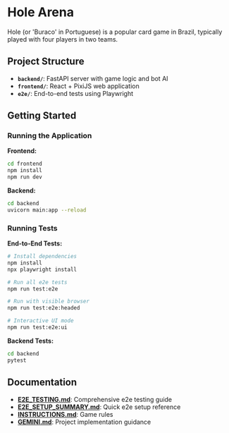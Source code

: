 # Hole Arena

Hole (or 'Buraco' in Portuguese) is a popular card game in Brazil, typically played with four players in two teams.

## Project Structure

- **`backend/`**: FastAPI server with game logic and bot AI
- **`frontend/`**: React + PixiJS web application
- **`e2e/`**: End-to-end tests using Playwright

## Getting Started

### Running the Application

**Frontend:**
```bash
cd frontend
npm install
npm run dev
```

**Backend:**
```bash
cd backend
uvicorn main:app --reload
```

### Running Tests

**End-to-End Tests:**
```bash
# Install dependencies
npm install
npx playwright install

# Run all e2e tests
npm run test:e2e

# Run with visible browser
npm run test:e2e:headed

# Interactive UI mode
npm run test:e2e:ui
```

**Backend Tests:**
```bash
cd backend
pytest
```

## Documentation

- **[E2E_TESTING.md](./E2E_TESTING.md)**: Comprehensive e2e testing guide
- **[E2E_SETUP_SUMMARY.md](./E2E_SETUP_SUMMARY.md)**: Quick e2e setup reference
- **[INSTRUCTIONS.md](./INSTRUCTIONS.md)**: Game rules
- **[GEMINI.md](./GEMINI.md)**: Project implementation guidance

